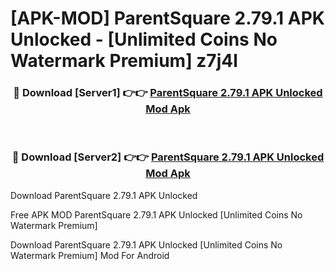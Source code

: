# [APK-MOD] ParentSquare 2.79.1 APK Unlocked - [Unlimited Coins No Watermark Premium] z7j4l



<div align="center">
<h3>🔴 Download [Server1] 👉👉 <a href="https://momento.my/?title=ParentSquare_2.79.1_APK_Unlocked">ParentSquare 2.79.1 APK Unlocked Mod Apk</a></h3><br>

<h3>🔴 Download [Server2] 👉👉 <a href="https://momento.my/?title=ParentSquare_2.79.1_APK_Unlocked">ParentSquare 2.79.1 APK Unlocked Mod Apk</a></h3>
</div>



Download ParentSquare 2.79.1 APK Unlocked 

Free APK MOD ParentSquare 2.79.1 APK Unlocked [Unlimited Coins No Watermark Premium]

Download ParentSquare 2.79.1 APK Unlocked [Unlimited Coins No Watermark Premium] Mod For Android
